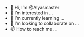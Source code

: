 - 👋 Hi, I’m @Alyasmaster
- 👀 I’m interested in ...
- 🌱 I’m currently learning ...
- 💞️ I’m looking to collaborate on ...
- 📫 How to reach me ...

<!---
Alyasmaster/Alyasmaster is a ✨ special ✨ repository because its `README.md` (this file) appears on your GitHub profile.
You can click the Preview link to take a look at your changes.
--->
